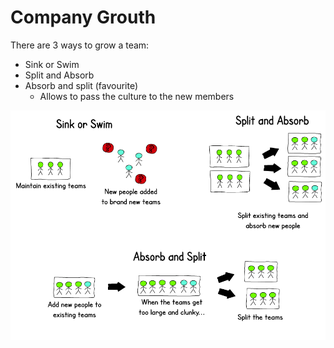 # Company Grouth

There are 3 ways to grow a team:

- Sink or Swim
- Split and Absorb
- Absorb and split (favourite)
  - Allows to pass the culture to the new members

![image](./images/teams.png)
